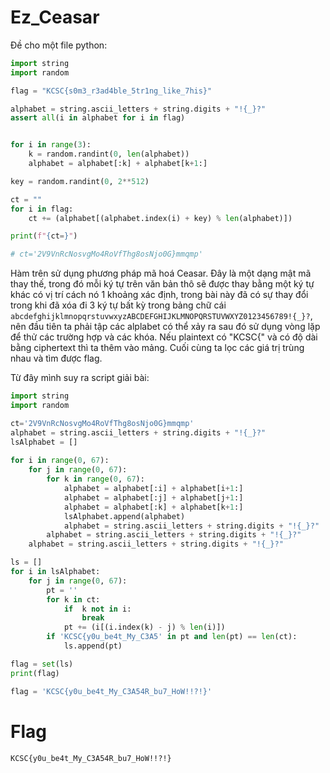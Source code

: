 # Ez_Ceasar

Đề cho một file python:

```python
import string
import random

flag = "KCSC{s0m3_r3ad4ble_5tr1ng_like_7his}" 

alphabet = string.ascii_letters + string.digits + "!{_}?"
assert all(i in alphabet for i in flag)


for i in range(3):
    k = random.randint(0, len(alphabet))
    alphabet = alphabet[:k] + alphabet[k+1:]

key = random.randint(0, 2**512)

ct = ""
for i in flag:
    ct += (alphabet[(alphabet.index(i) + key) % len(alphabet)])

print(f"{ct=}")

# ct='2V9VnRcNosvgMo4RoVfThg8osNjo0G}mmqmp'
```

Hàm trên sử dụng phương pháp mã hoá Ceasar. Đây là một dạng mật mã thay thế, trong đó mỗi ký tự trên văn bản thô sẽ được thay bằng một ký tự khác có vị trí cách nó 1 khoảng xác định, trong bài này đã có sự thay đổi trong khi đã xóa đi 3 ký tự bất kỳ trong bảng chữ cái  ```abcdefghijklmnopqrstuvwxyzABCDEFGHIJKLMNOPQRSTUVWXYZ0123456789!{_}?```, nên đầu tiên ta phải tập các alplabet có thể xảy ra sau đó sử dụng vòng lặp để thử các trường hợp và các khóa. Nếu plaintext có "KCSC{" và có độ dài bằng ciphertext thì ta thêm vào mảng. Cuối cùng ta lọc các giá trị trùng nhau và tìm được flag.

Từ đây mình suy ra script giải bài:

```python
import string
import random

ct='2V9VnRcNosvgMo4RoVfThg8osNjo0G}mmqmp'
alphabet = string.ascii_letters + string.digits + "!{_}?"
lsAlphabet = []
    
for i in range(0, 67):
    for j in range(0, 67):
        for k in range(0, 67):
            alphabet = alphabet[:i] + alphabet[i+1:]
            alphabet = alphabet[:j] + alphabet[j+1:]
            alphabet = alphabet[:k] + alphabet[k+1:]
            lsAlphabet.append(alphabet)
            alphabet = string.ascii_letters + string.digits + "!{_}?"
        alphabet = string.ascii_letters + string.digits + "!{_}?"
    alphabet = string.ascii_letters + string.digits + "!{_}?"

ls = []
for i in lsAlphabet:
    for j in range(0, 67):
        pt = ''
        for k in ct:
            if  k not in i:
                break   
            pt += (i[(i.index(k) - j) % len(i)])
        if 'KCSC{y0u_be4t_My_C3A5' in pt and len(pt) == len(ct):
            ls.append(pt)

flag = set(ls)
print(flag)

flag = 'KCSC{y0u_be4t_My_C3A54R_bu7_HoW!!?!}'
```

# Flag

```KCSC{y0u_be4t_My_C3A54R_bu7_HoW!!?!}```
